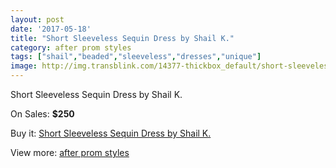 ```yaml
---
layout: post
date: '2017-05-18'
title: "Short Sleeveless Sequin Dress by Shail K."
category: after prom styles
tags: ["shail","beaded","sleeveless","dresses","unique"]
image: http://img.transblink.com/14377-thickbox_default/short-sleeveless-sequin-dress-by-shail-k.jpg
---
```

Short Sleeveless Sequin Dress by Shail K.

On Sales: **$250**
<a href="https://www.transblink.com/en/after-prom-styles/4607-short-sleeveless-sequin-dress-by-shail-k.html"><amp-img layout="responsive" width="600" height="600" src="//img.transblink.com/14377-thickbox_default/short-sleeveless-sequin-dress-by-shail-k.jpg" alt="Short Sleeveless Sequin Dress by Shail K. 0" /></a>
<a href="https://www.transblink.com/en/after-prom-styles/4607-short-sleeveless-sequin-dress-by-shail-k.html"><amp-img layout="responsive" width="600" height="600" src="//img.transblink.com/14380-thickbox_default/short-sleeveless-sequin-dress-by-shail-k.jpg" alt="Short Sleeveless Sequin Dress by Shail K. 1" /></a>
<a href="https://www.transblink.com/en/after-prom-styles/4607-short-sleeveless-sequin-dress-by-shail-k.html"><amp-img layout="responsive" width="600" height="600" src="//img.transblink.com/14379-thickbox_default/short-sleeveless-sequin-dress-by-shail-k.jpg" alt="Short Sleeveless Sequin Dress by Shail K. 2" /></a>
<a href="https://www.transblink.com/en/after-prom-styles/4607-short-sleeveless-sequin-dress-by-shail-k.html"><amp-img layout="responsive" width="600" height="600" src="//img.transblink.com/14378-thickbox_default/short-sleeveless-sequin-dress-by-shail-k.jpg" alt="Short Sleeveless Sequin Dress by Shail K. 3" /></a>

Buy it: [Short Sleeveless Sequin Dress by Shail K.](https://www.transblink.com/en/after-prom-styles/4607-short-sleeveless-sequin-dress-by-shail-k.html "Short Sleeveless Sequin Dress by Shail K.")

View more: [after prom styles](https://www.transblink.com/en/55-after-prom-styles "after prom styles")